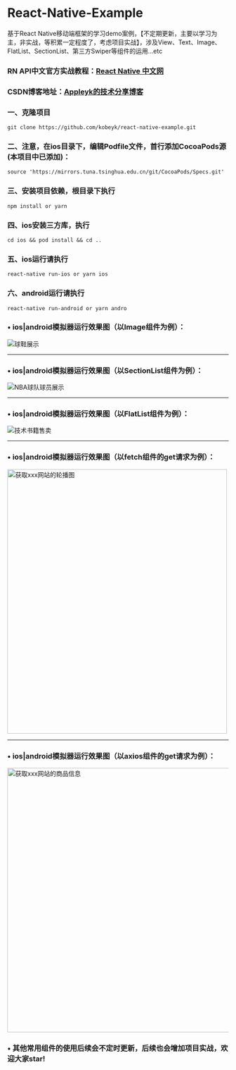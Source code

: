 # React-Native-Example
基于React Native移动端框架的学习demo案例，【不定期更新，主要以学习为主，非实战，等积累一定程度了，考虑项目实战】，涉及View、Text、Image、FlatList、SectionList、第三方Swiper等组件的运用...etc

### RN API中文官方实战教程：[React Native 中文网](https://reactnative.cn/docs/activityindicator)

### CSDN博客地址：[Appleyk的技术分享博客](https://blog.csdn.net/Appleyk/article/details/105907314)

### 一、克隆项目

```
git clone https://github.com/kobeyk/react-native-example.git
```

### 二、注意，在ios目录下，编辑Podfile文件，首行添加CocoaPods源(本项目中已添加)：
```
source 'https://mirrors.tuna.tsinghua.edu.cn/git/CocoaPods/Specs.git'
```

### 三、安装项目依赖，根目录下执行　
```
npm install or yarn
```

### 四、ios安装三方库，执行
```
cd ios && pod install && cd ..
```

### 五、ios运行请执行
```
react-native run-ios or yarn ios
```

### 六、android运行请执行
```
react-native run-android or yarn andro
```

### &bull; ios|android模拟器运行效果图（以Image组件为例）：

![球鞋展示](https://img-blog.csdnimg.cn/20200503201708794.png) 

*** 

### &bull; ios|android模拟器运行效果图（以SectionList组件为例）：
  

![NBA球队球员展示](https://img-blog.csdnimg.cn/2020050320163247.png)

*** 

### &bull; ios|android模拟器运行效果图（以FlatList组件为例）：
  

![技术书籍售卖](https://img-blog.csdnimg.cn/20200503195345910.png)

*** 

### &bull; ios|android模拟器运行效果图（以fetch组件的get请求为例）：

<img src='https://img-blog.csdnimg.cn/20200503212609336.png' alt='获取xxx网站的轮播图' width=500 height=600/>

*** 

### &bull; ios|android模拟器运行效果图（以axios组件的get请求为例）：

<img src='https://img-blog.csdnimg.cn/20200505001625370.png' alt='获取xxx网站的商品信息' width=750 height=600/>


### &bull; 其他常用组件的使用后续会不定时更新，后续也会增加项目实战，欢迎大家star!
